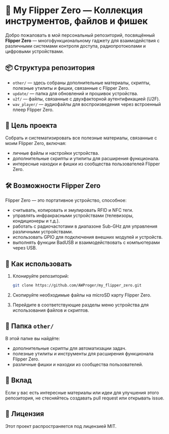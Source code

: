 # 🐬 My Flipper Zero — Коллекция инструментов, файлов и фишек

Добро пожаловать в мой персональный репозиторий, посвящённый **Flipper Zero** — многофункциональному гаджету для взаимодействия с различными системами контроля доступа, радиопротоколами и цифровыми устройствами.

## 📦 Структура репозитория

- `other/` — здесь собраны дополнительные материалы, скрипты, полезные утилиты и фишки, связанные с Flipper Zero.
- `update/` — папка для обновлений и прошивок устройства.
- `u2f/` — файлы, связанные с двухфакторной аутентификацией (U2F).
- `wav_player/` — аудиофайлы для воспроизведения через встроенный плеер Flipper Zero.

## 🎯 Цель проекта

Собрать и систематизировать все полезные материалы, связанные с моим Flipper Zero, включая:

- личные файлы и настройки устройства.
- дополнительные скрипты и утилиты для расширения функционала.
- интересные находки и фишки из сообщества пользователей Flipper Zero.

## 🛠️ Возможности Flipper Zero

Flipper Zero — это портативное устройство, способное:

- считывать, копировать и эмулировать RFID и NFC теги.
- управлять инфракрасными устройствами (телевизоры, кондиционеры и т.д.).
- работать с радиочастотами в диапазоне Sub-GHz для управления различными устройствами.
- использовать GPIO для подключения внешних модулей и устройств.
- выполнять функции BadUSB и взаимодействовать с компьютерами через USB.

## 🚀 Как использовать

1. Клонируйте репозиторий:

   ```bash
   git clone https://github.com/AWProger/my_flipper_zero.git
   ```

2. Скопируйте необходимые файлы на microSD карту Flipper Zero.

3. Перейдите в соответствующие разделы меню устройства для использования файлов и скриптов.

## 📁 Папка `other/`

В этой папке вы найдёте:

- дополнительные скрипты для автоматизации задач.
- полезные утилиты и инструменты для расширения функционала Flipper Zero.
- различные фишки и находки из сообщества пользователей.

## 🤝 Вклад

Если у вас есть интересные материалы или идеи для улучшения этого репозитория, не стесняйтесь создавать pull request или открывать issue.

## 📜 Лицензия

Этот проект распространяется под лицензией MIT.
